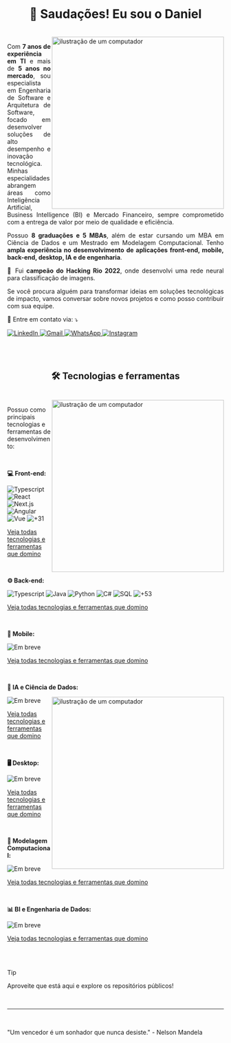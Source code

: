 <h1 align="center">🖖 Saudações! Eu sou o Daniel</h1>
<br>

<img src="https://github-dbrazl.s3.us-east-1.amazonaws.com/dbrazl/ilustration-1.png" alt="ilustração de um computador" min-width="400px" max-width="321px" width="400px" align="right">

<p align="justify"> 
Com <strong>7 anos de experiência em TI</strong> e mais de <strong>5 anos no mercado</strong>, sou especialista em Engenharia de Software e Arquitetura de Software, focado em desenvolver soluções de alto desempenho e inovação tecnológica. Minhas especialidades abrangem áreas como Inteligência Artificial, Business Intelligence (BI) e Mercado Financeiro, sempre comprometido com a entrega de valor por meio de qualidade e eficiência.
</p>

<p align="justify">
Possuo <strong>8 graduações e 5 MBAs</strong>, além de estar cursando um MBA em Ciência de Dados e um Mestrado em Modelagem Computacional. Tenho <strong> ampla experiência no desenvolvimento de aplicações front-end, mobile, back-end, desktop, IA e de engenharia</strong>.
</p>

<p align="justify">
  🥇 Fui <strong>campeão do Hacking Rio 2022</strong>, onde desenvolvi uma rede neural para classificação de imagens.
</p>

<p align="justify">
  Se você procura alguém para transformar ideias em soluções tecnológicas de impacto, vamos conversar sobre novos projetos e como posso contribuir com sua equipe.
</p>

<p align="justify">
  💌 Entre em contato via: ⤵️
</p>

<p align="left">
  <a href="https://www.linkedin.com/in/dbrazl/" title="LinkedIn">
    <img src="https://img.shields.io/badge/-Linkedin-0e76a8?style=flat-square&logo=Linkedin&logoColor=white&link=LINK-DO-SEU-LINKEDIN" alt="LinkedIn"/>
  </a>
  <a href="mailto:daniel.braz@vyox.io" title="Gmail">
    <img src="https://img.shields.io/badge/-Gmail-FF0000?style=flat-square&labelColor=FF0000&logo=gmail&logoColor=white&link=LINK-DO-SEU-GMAIL" alt="Gmail"/>
  </a>
  <a href="https://web.whatsapp.com/send?phone=5524992252251" title="WhatsApp">
    <img src="https://img.shields.io/badge/-WhatsApp-25d366?style=flat-square&labelColor=25d366&logo=whatsapp&logoColor=white&link=API-DO-SEU-WHATSAPP" alt="WhatsApp"/>
  </a>
  <a href="https://www.instagram.com/dot.braz/" title="Instagram">
    <img src="https://img.shields.io/badge/-Instagram-DF0174?style=flat-square&labelColor=DF0174&logo=instagram&logoColor=white&link=LINK-DO-SEU-INSTAGRAM" alt="Instagram"/>
  </a>
</p>

<br>
<br>

<h2 align="center">🛠️ Tecnologias e ferramentas</h2>
<br>

<img src="https://github-dbrazl.s3.us-east-1.amazonaws.com/dbrazl/ilustration-3.png" alt="ilustração de um computador" min-width="400px" max-width="400px" width="400px" align="right">

<p align="left">
  Possuo como principais tecnologias e ferramentas de desenvolvimento:
</p>

<br>

<p align="left">
  <strong>💻 Front-end:</strong>
<p>

![Typescript](https://img.shields.io/badge/-Typescript-333333?style=flat&logo=typescript&logoColor=00599C)
![React](https://img.shields.io/badge/-React-333333?style=flat&logo=react)
![Next.js](https://img.shields.io/badge/-Next.js-333333?style=flat&logo=next.js)
![Angular](https://img.shields.io/badge/-Angular-333333?style=flat&logo=angular&logoColor=C62E2E)
![Vue](https://img.shields.io/badge/-Vue.js-333333?style=flat&logo=vue.js)
![+31](https://img.shields.io/badge/-+31-333333?style=flat)

<a href="./FRONT_END.md">Veja todas tecnologias e ferramentas que domino</a>

<br>

<p align="left">
  <strong>⚙️ Back-end:</strong>
<p>

![Typescript](https://img.shields.io/badge/-Typescript-333333?style=flat&logo=typescript&logoColor=00599C)
![Java](https://img.shields.io/badge/-Java-333333?style=flat&logo=openjdk&logoColor=orange)
![Python](https://img.shields.io/badge/-Python-333333?style=flat&logo=python&logoColor=green)
![C#](https://img.shields.io/badge/C%23-333333.svg?style=flat&logo=c%2B%2B&logoColor=A179DC)
![SQL](https://img.shields.io/badge/-SQL-333333?style=flat&logo=sqlite)
![+53](https://img.shields.io/badge/-+53-333333?style=flat)

<a href="./BACK_END.md">Veja todas tecnologias e ferramentas que domino</a>

<br>

<p align="left">
  <strong>📱 Mobile:</strong>
<p>

![Em breve](https://img.shields.io/badge/-Em%20breve-C62E2E?style=flat&logoColor=00599C)

<a href="#">Veja todas tecnologias e ferramentas que domino</a>

<br>

<p align="left">
  <strong>🧠 IA e Ciência de Dados:</strong>
<p>

<img src="https://github-dbrazl.s3.us-east-1.amazonaws.com/dbrazl/ilustration-4.png" alt="ilustração de um computador" min-width="400px" max-width="400px" width="400px" align="right">

![Em breve](https://img.shields.io/badge/-Em%20breve-C62E2E?style=flat&logoColor=00599C)

<a href="#">Veja todas tecnologias e ferramentas que domino</a>

<br>

<p align="left">
  <strong>🖥️ Desktop:</strong>
<p>

![Em breve](https://img.shields.io/badge/-Em%20breve-C62E2E?style=flat&logoColor=00599C)

<a href="#">Veja todas tecnologias e ferramentas que domino</a>

<br>

<p align="left">
  <strong>🔢 Modelagem Computacional:</strong>
<p>

![Em breve](https://img.shields.io/badge/-Em%20breve-C62E2E?style=flat&logoColor=00599C)

<a href="#">Veja todas tecnologias e ferramentas que domino</a>

<br>

<p align="left">
  <strong>📊 BI e Engenharia de Dados:</strong>
<p>

![Em breve](https://img.shields.io/badge/-Em%20breve-C62E2E?style=flat&logoColor=00599C)

<a href="#">Veja todas tecnologias e ferramentas que domino</a>

<br>
<br>

> [!TIP]
> Aproveite que está aqui e explore os repositórios públicos!

<br>
<hr>
<br>

"Um vencedor é um sonhador que nunca desiste." - Nelson Mandela
